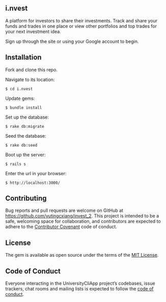 ## i.nvest

A platform for investors to share their investments. Track and share your funds and trades in one place or view other portfolios and top trades for your next investment idea.

Sign up through the site or using your Google account to begin.

## Installation

Fork and clone this repo.

Navigate to its location:

    $ cd i.nvest

Update gems:

    $ bundle install

Set up the database:

    $ rake db:migrate

Seed the database:

    $ rake db:seed

Boot up the server:

    $ rails s

Enter the url in your browser:

    $ http://localhost:3000/


## Contributing

Bug reports and pull requests are welcome on GitHub at https://github.com/yutingcxiang/invest_2. This project is intended to be a safe, welcoming space for collaboration, and contributors are expected to adhere to the [Contributor Covenant](http://contributor-covenant.org) code of conduct.

## License

The gem is available as open source under the terms of the [MIT License](https://opensource.org/licenses/MIT).

## Code of Conduct

Everyone interacting in the UniversityCliApp project’s codebases, issue trackers, chat rooms and mailing lists is expected to follow the [code of conduct](https://github.com/[USERNAME]/university_cli_app/blob/master/CODE_OF_CONDUCT.md).

